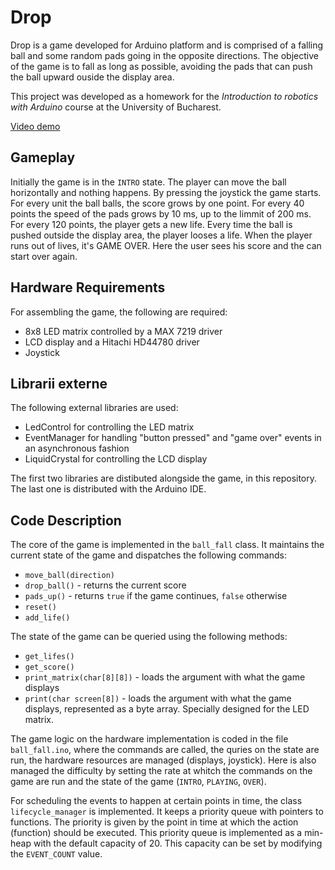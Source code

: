 # Drop
Drop is a game developed for Arduino platform and is comprised of a falling ball and some random pads going in the opposite directions. The objective of the game is to fall as long as possible, avoiding the pads that can push the ball upward ouside the display area.

This project was developed as a homework for the *Introduction to robotics with Arduino* course at the University of Bucharest.

[Video demo](https://photos.app.goo.gl/e3Ct6j8UyayXbnqi8)

## Gameplay
Initially the game is in the `INTRO` state. The player can move the ball horizontally and nothing happens. By pressing the joystick the game starts. For every unit the ball balls, the score grows by one point. For every 40 points the speed of the pads grows by 10 ms, up to the limmit of 200 ms. For every 120 points, the player gets a new life. Every time the ball is pushed outside the display area, the player looses a life. When the player runs out of lives, it's GAME OVER. Here the user sees his score and the can start over again.

## Hardware Requirements
For assembling the game, the following are required:
* 8x8 LED matrix controlled by a MAX 7219 driver
* LCD display and a Hitachi HD44780 driver
* Joystick

## Librarii externe
The following external libraries are used:
* LedControl for controlling the LED matrix
* EventManager for handling "button pressed" and "game over" events in an asynchronous fashion
* LiquidCrystal for controlling the LCD display

The first two libraries are distibuted alongside the game, in this repository. The last one is distributed with the Arduino IDE.

## Code Description
The core of the game is implemented in the `ball_fall` class. It maintains the current state of the game and dispatches the following commands:
* `move_ball(direction)`
* `drop_ball()` - returns the current score
* `pads_up()` - returns `true` if the game continues, `false` otherwise
* `reset()`
* `add_life()`

The state of the game can be queried using the following methods:
* `get_lifes()`
* `get_score()`
* `print_matrix(char[8][8])` - loads the argument with what the game displays
* `print(char screen[8])` - loads the argument with what the game displays, represented as a byte array. Specially designed for the LED matrix.

The game logic on the hardware implementation is coded in the file `ball_fall.ino`, where the commands are called, the quries on the state are run, the hardware resources are managed (displays, joystick). Here is also managed the difficulty by setting the rate at whitch the commands on the game are run and the state of the game (`INTRO`, `PLAYING`, `OVER`).

For scheduling the events to happen at certain points in time, the class `lifecycle_manager` is implemented. It keeps a priority queue with pointers to functions. The priority is given by the point in time at which the action (function) should be executed. This priority queue is implemented as a min-heap with the default capacity of 20. This capacity can be set by modifying the `EVENT_COUNT` value.
